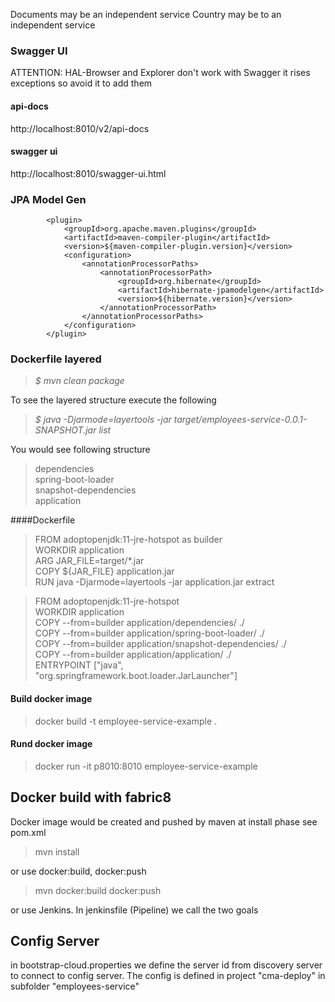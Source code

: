 Documents may be an independent service
Country may be to an independent service 

### Swagger UI
ATTENTION: HAL-Browser and Explorer don't work with Swagger
it rises exceptions so avoid it to add them
#### api-docs
http://localhost:8010/v2/api-docs
#### swagger ui
http://localhost:8010/swagger-ui.html

### JPA Model Gen
            <plugin>
                <groupId>org.apache.maven.plugins</groupId>
                <artifactId>maven-compiler-plugin</artifactId>
                <version>${maven-compiler-plugin.version}</version>
                <configuration>
                    <annotationProcessorPaths>
                        <annotationProcessorPath>
                            <groupId>org.hibernate</groupId>
                            <artifactId>hibernate-jpamodelgen</artifactId>
                            <version>${hibernate.version}</version>
                        </annotationProcessorPath>
                    </annotationProcessorPaths>
                </configuration>
            </plugin>
            
### Dockerfile layered             
>*$ mvn clean package*
  
To see the layered structure execute the following  
> *$ java -Djarmode=layertools -jar target/employees-service-0.0.1-SNAPSHOT.jar list*

You would see following structure
>dependencies  
spring-boot-loader    
snapshot-dependencies    
application  

####Dockerfile
>FROM adoptopenjdk:11-jre-hotspot as builder  
WORKDIR application  
ARG JAR_FILE=target/*.jar  
COPY ${JAR_FILE} application.jar  
RUN java -Djarmode=layertools -jar application.jar extract  
  
>FROM adoptopenjdk:11-jre-hotspot  
WORKDIR application  
COPY --from=builder application/dependencies/ ./  
COPY --from=builder application/spring-boot-loader/ ./  
COPY --from=builder application/snapshot-dependencies/ ./  
COPY --from=builder application/application/ ./  
ENTRYPOINT ["java", "org.springframework.boot.loader.JarLauncher"]  

#### Build docker image
>docker build -t employee-service-example .
#### Rund docker image
>docker run -it p8010:8010 employee-service-example

## Docker build with fabric8
Docker image would be created and pushed by maven at install phase see pom.xml
> mvn install

or use docker:build, docker:push
> mvn docker:build docker:push

or use Jenkins. In jenkinsfile (Pipeline) we call the two goals

## Config Server
in bootstrap-cloud.properties we define the server id from discovery server to connect to
config server. The config is defined in project "cma-deploy" in subfolder "employees-service"
